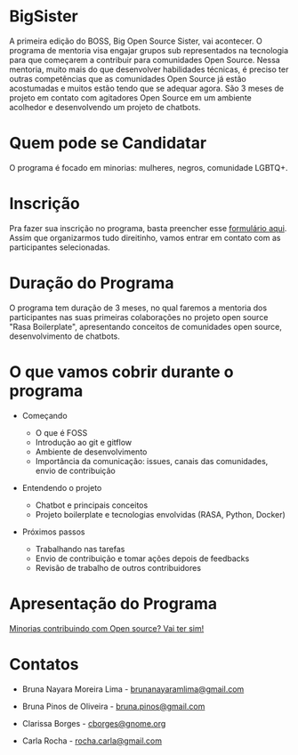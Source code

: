 # BigSister

A primeira edição do BOSS, Big Open Source Sister, vai acontecer. O programa de mentoria visa engajar grupos sub representados na tecnologia para que começarem a contribuir para comunidades Open Source. Nessa mentoria, muito mais do que desenvolver habilidades técnicas, é preciso ter outras competências que as comunidades Open Source já estão acostumadas e muitos estão tendo que se adequar agora. São 3 meses de projeto em contato com agitadores Open Source em um ambiente acolhedor e desenvolvendo um projeto de chatbots.  


# Quem pode se Candidatar

O programa é focado em minorias: mulheres, negros, comunidade LGBTQ+.


# Inscrição

Pra fazer sua inscrição no programa, basta preencher esse [formulário aqui](https://bit.ly/3guR6pS).
Assim que organizarmos tudo direitinho, vamos entrar em contato com as participantes selecionadas.


# Duração do Programa

O programa tem duração de 3 meses, no qual faremos a mentoria dos participantes nas suas primeiras colaborações no projeto open source "Rasa Boilerplate", apresentando conceitos de comunidades open source, desenvolvimento de chatbots.

# O que vamos cobrir durante o programa

* Começando
    * O que é FOSS
    * Introdução ao git e gitflow
    * Ambiente de desenvolvimento
    * Importância da comunicação: issues, canais das comunidades, envio de contribuição

* Entendendo o projeto
    * Chatbot e principais conceitos
    * Projeto boilerplate e tecnologias envolvidas (RASA, Python, Docker)
* Próximos passos
    * Trabalhando nas tarefas
    * Envio de contribuição e tomar ações depois de feedbacks
    * Revisão de trabalho de outros contribuidores

# Apresentação do Programa

[Minorias contribuindo com Open source? Vai ter sim!](https://youtu.be/EOn9o4DoBFs?t=25599)

# Contatos

- Bruna Nayara Moreira Lima - brunanayaramlima@gmail.com

- Bruna Pinos de Oliveira - bruna.pinos@gmail.com

- Clarissa Borges - cborges@gnome.org

- Carla Rocha - rocha.carla@gmail.com



